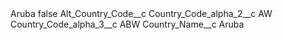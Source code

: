 <?xml version="1.0" encoding="UTF-8"?>
<CustomMetadata xmlns="http://soap.sforce.com/2006/04/metadata" xmlns:xsi="http://www.w3.org/2001/XMLSchema-instance" xmlns:xsd="http://www.w3.org/2001/XMLSchema">
    <label>Aruba</label>
    <protected>false</protected>
    <values>
        <field>Alt_Country_Code__c</field>
        <value xsi:nil="true"/>
    </values>
    <values>
        <field>Country_Code_alpha_2__c</field>
        <value xsi:type="xsd:string">AW</value>
    </values>
    <values>
        <field>Country_Code_alpha_3__c</field>
        <value xsi:type="xsd:string">ABW</value>
    </values>
    <values>
        <field>Country_Name__c</field>
        <value xsi:type="xsd:string">Aruba</value>
    </values>
</CustomMetadata>
